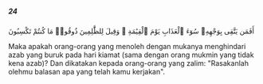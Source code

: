 ##### 24

<span class="ayah">أَفَمَن يَتَّقِى بِوَجْهِهِۦ سُوٓءَ ٱلْعَذَابِ يَوْمَ ٱلْقِيَٰمَةِ ۚ وَقِيلَ لِلظَّٰلِمِينَ ذُوقُوا۟ مَا كُنتُمْ تَكْسِبُونَ</span>

<span class="ayah_translation">Maka apakah orang-orang yang menoleh dengan mukanya menghindari azab yang buruk pada hari kiamat (sama dengan orang mukmin yang tidak kena azab)? Dan dikatakan kepada orang-orang yang zalim: "Rasakanlah olehmu balasan apa yang telah kamu kerjakan".</span>
